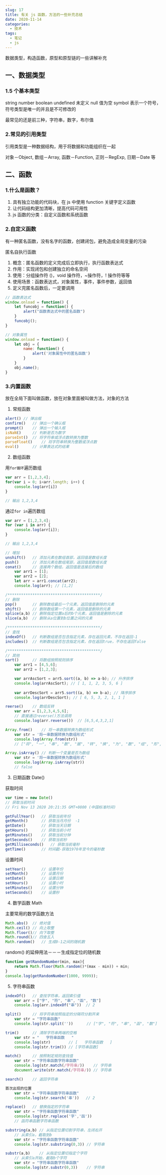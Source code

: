 ```yaml
---
slug: 17
title: 有关 js 函数，方法的一些补充总结
date: 2020-11-14
categories: 
  - 技术
tags: 
  - 笔记
  - js
---
```








数据类型，构造函数，原型和原型链的一些讲解补充

## 一、数据类型

### 1.5 个基本类型

string
number
boolean
undefined   未定义
null    值为空
symbol  表示一个符号，符号类型是唯一的并且是不可修改的

最常见的还是前三种，字符串，数字，布尔值

### 2.常见的引用类型

引用类型是一种数据结构，用于将数据和功能组织在一起

对象－Object, 数组－Array, 函数－Function, 正则－RegExp, 日期－Date 等

## 二、函数

### 1.什么是函数？

1. 具有独立功能的代码块，在 js 中使用 function 关键字定义函数
2. 让代码结构更加清晰，提高代码可用性
3. js 函数的分类：自定义函数和系统函数

### 2.自定义函数

有一种匿名函数，没有名字的函数，创建闭包，避免造成全局变量的污染

匿名自执行函数

1. 概念：匿名函数的定义完成后立即执行，执行函数表达式
2. 作用：实现闭包和创建独立的命名空间
3. 使用：分组操作符 ()，void 操作符，~操作符，! 操作符等等
4. 使用场景：函数表达式，对象属性，事件，事件参数，返回值
5. 定义完匿名函数后，一定要调用

````js
// 函数表达式
window.onload = function() {
    let funcobj = function() {
        alert("函数表达式中的匿名函数")
    }
    funcobj();
}
````

````js
// 对象属性
window.onload = function() {
    let obj = {
        name: function() {
            alert('对象属性中的匿名函数')
        }
    }
    obj.name();
}
````



### 3.内置函数

放在全局下面叫做函数，放在对象里面被叫做方法，对象的方法

1. 常规函数

````js
alert() // 弹出框
confirm()   // 弹出一个确认框
prompt()    // 弹出一个输入框
isNaN()     // 判断是否为数字
parseInt()  // 将字符串或浮点数转换为整数
parseFloat()    // 将字符串转换为整数或浮点数
eval()      // 计算表达式的结果
````

2. 数组函数

用`for循环`遍历数组

````js
var arr = [1,2,3,4];
for(var i = 0; i<arr.length; i++) {
    console.log(arr[i])
}

// 输出 1,2,3,4
````

通过`for in`遍历数组

````js
var arr = [1,2,3,4];
for (var i in arr) {
    console.log(arr[i]);
}

// 输出 1,2,3,4
````

````js
// 增加
unshift()   // 添加元素在数组首部，返回值是数组长度
push()      // 添加元素在数组尾部，返回值是数组长度
conat()     // 连接两个数组，返回值是连接后的数组
    var arr1 = [1];
    var arr2 = [2];
    let arr = arr1.concat(arr2);
    console.log(arr); // [1,2]

/*****************************************/
// 删除
pop()       // 删除数组最后一个元素，返回值是删除的元素
shift()     // 删除数组第一个元素，返回值是删除的元素
splice(a,b) // 删除指定位置a后的b个元素，返回值是删除的元素
slice(a,b)  // 删除从a位置到b位置之间的元素

/*****************************************/
// 查找
indexOf()   // 判断数组是否包含指定元素，存在返回元素，不存在返回-1
includes()  // 判断数组是否包含指定元素，存在返回true，不存在返回false

/*****************************************/
// 其他
sort()      // 将数组按照规则排序
    var arr1 = [4,5,6];
    var arr2 = [1,2,3];

    var arrAscSort = arr5.sort((a, b) => a-b); // 升序排序
    console.log(arrAscSort); // [ 1, 1, 2, 3, 5, 6 ]
    
    var arrDescSort = arr5.sort((a, b) => b-a); // 降序排序
    console.log(arrDescSort); // [ 6, 5, 3, 2, 1, 1 ]

reerse()    // 数组反转
    var arr = [1,2,3,4,5,6];
    // 直接通过reverse()方法调用
    console.log(arr.reverse())  // [6,5,4,3,2,1]

Array.from()    // 将一串数据转换为数组形式
    var str = '将一串数据转换为数组形式'
    console.log(Array.from(str))
    // ["将", "一", "串", "数", "据", "转", "换", "为", "数", "组", "形", "式"]

Array.isArray() // 判断一个变量是否为数组
    var str = '将一串数据转换为数组形式'
    console.log(Array.isArray(str))
    // false
````

3. 日期函数 Date()

获取时间
````js
var time = new Date()
// 获取当前时间
// Fri Nov 13 2020 20:21:35 GMT+0800 (中国标准时间)

getFullYear()   // 获取当前年份
getMonth()      // 获取当月月份  -1
getDate()       // 获取当天日期
getHours()      // 获取当前小时
getMinutes()    // 获取当前分钟
getSeconds()    // 获取当前秒
getMilliseconds()   // 获取当前毫秒
getTime()       // 时间戳-获取1970年至今的毫秒数
````

设置时间
````js
setYear()       // 设置年份
setMonth()      // 设置月份
setDate()       // 设置日期
setHours()      // 设置小时
setMinutes()    // 设置分钟
setSeconds()    // 设置秒
````

4. 数学函数 Math

主要常用的数学函数方法
````js
Math.abs()  // 绝对值
Math.ceil() // 向上取整
Math.floor()// 向下取整
Math.round()// 四舍五入
Math.random()   // 生成0-1之间的随机数
````

random() 的延伸用法－－－生成指定位的随机数
````js
function getRandomNumber(min, max){
    return Math.floor(Math.random()*(max - min)) + min;
}
console.log(getRandomNumber(1000, 9999));
````

5. 字符串函数

````js
indexOf()   // 查找字符串，返回索引值
    var arr = ["字", "符", "串", "函", "数"]
    console.log(arr.indexOf("串"))  // 2

split()     // 将字符串按照指定的分隔符分割开来
    var str = "字符串函数"
    console.log(str.split(''))      // ["字", "符", "串", "函", "数"]

trim()      // 清除字符串两端的空格
    var str = "   字符串函数   "
    console.log(str)        // [   字符串函数   ]
    console.log(str.trim()) // [字符串函数]

match()     // 按照制定规则查找值
    var str = "字符串函数字符串函数"
    console.log(str.match(/字符串/))    // 字符串
    document.write(str.match(/字符串/)) // 字符串

search()    // 返回字符串

首次出现的位置
    var str = "字符串函数字符串函数"
    console.log(str.search('串'))   // 2

replace()   // 替换指定的字符串
    var str = "字符串函数字符串函数"
    console.log(str.replace('字','函'))
    // 函符串函数字符串函数

substring(a,b) // 从指定位置切割字符串，左闭右开
    // 从索引a，截取到b
    var str = "字符串函数字符串函数"
    console.log(str.substring(0,3)) // 字符串

substr(a,b)    // 从指定位置切指定个字符
    // 从索引a开始，截取b个字符
    var str = "字符串函数字符串函数"
    console.log(str.substr(0,3))    // 字符串
````